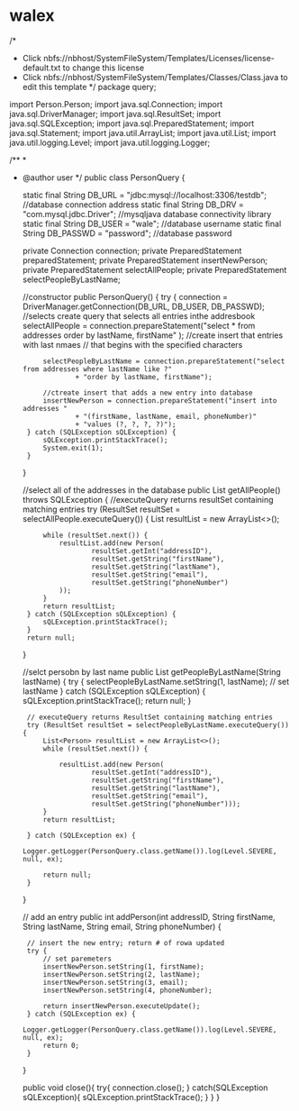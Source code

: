 # walex
/*
 * Click nbfs://nbhost/SystemFileSystem/Templates/Licenses/license-default.txt to change this license
 * Click nbfs://nbhost/SystemFileSystem/Templates/Classes/Class.java to edit this template
 */
package query;

import Person.Person;
import java.sql.Connection;
import java.sql.DriverManager;
import java.sql.ResultSet;
import java.sql.SQLException;
import java.sql.PreparedStatement;
import java.sql.Statement;
import java.util.ArrayList;
import java.util.List;
import java.util.logging.Level;
import java.util.logging.Logger;

/**
 *
 * @author user
 */
public class PersonQuery {

    static final String DB_URL
            = "jdbc:mysql://localhost:3306/testdb"; //database connection address
    static final String DB_DRV
            = "com.mysql.jdbc.Driver"; //mysqljava database connectivity library
    static final String DB_USER = "wale"; //database username
    static final String DB_PASSWD = "password"; //database password

    private Connection connection;
    private PreparedStatement preparedStatement;
    private PreparedStatement insertNewPerson;
    private PreparedStatement selectAllPeople;
    private PreparedStatement selectPeopleByLastName;

    //constructor
    public PersonQuery() {
        try {
            connection
                    = DriverManager.getConnection(DB_URL, DB_USER, DB_PASSWD);
            //selects create query that selects all entries inthe addresbook 
            selectAllPeople
                    = connection.prepareStatement("select * from addresses order by lastName, firstName"
                    );
            //create insert that entries with last nmaes
            // that begins with the specified characters

            selectPeopleByLastName = connection.prepareStatement("select from addresses where lastName like ?"
                    + "order by lastName, firstName");

            //ctreate insert that adds a new entry into database 
            insertNewPerson = connection.prepareStatement("insert into addresses "
                    + "(firstName, lastName, email, phoneNumber)"
                    + "values (?, ?, ?, ?)");
        } catch (SQLException sQLException) {
            sQLException.printStackTrace();
            System.exit(1);
        }
    }

    //select all of the addresses in the database 
    public List<Person> getAllPeople() throws SQLException {
        //executeQuery returns resultSet containing matching entries 
        try (ResultSet resultSet = selectAllPeople.executeQuery()) {
            List<Person> resultList = new ArrayList<>();

            while (resultSet.next()) {
                resultList.add(new Person(
                        resultSet.getInt("addressID"),
                        resultSet.getString("firstName"),
                        resultSet.getString("lastName"),
                        resultSet.getString("email"),
                        resultSet.getString("phoneNumber")
                ));
            }
            return resultList;
        } catch (SQLException sQLException) {
            sQLException.printStackTrace();
        }
        return null;
    }

    //selct persobn by last name 
    public List<Person> getPeopleByLastName(String lastName) {
        try {
            selectPeopleByLastName.setString(1, lastName); // set lastName
        } catch (SQLException sQLException) {
            sQLException.printStackTrace();
            return null;
        }

        // executeQuery returns ResultSet containing matching entries 
        try (ResultSet resultSet = selectPeopleByLastName.executeQuery()) {
            List<Person> resultList = new ArrayList<>();
            while (resultSet.next()) {

                resultList.add(new Person(
                        resultSet.getInt("addressID"),
                        resultSet.getString("firstName"),
                        resultSet.getString("lastName"),
                        resultSet.getString("email"),
                        resultSet.getString("phoneNumber")));
            }
            return resultList;

        } catch (SQLException ex) {
            Logger.getLogger(PersonQuery.class.getName()).log(Level.SEVERE, null, ex);

            return null;
        }

    }

    // add an entry 
    public int addPerson(int addressID, String firstName,
            String lastName, String email, String phoneNumber) {

        // insert the new entry; return # of rowa updated 
        try {
            // set paremeters
            insertNewPerson.setString(1, firstName);
            insertNewPerson.setString(2, lastName);
            insertNewPerson.setString(3, email);
            insertNewPerson.setString(4, phoneNumber);

            return insertNewPerson.executeUpdate();
        } catch (SQLException ex) {
            Logger.getLogger(PersonQuery.class.getName()).log(Level.SEVERE, null, ex);
            return 0;
        }

    }
    
    public void close(){
        try{
            connection.close();
        }
        catch(SQLException sQLException){
            sQLException.printStackTrace();
        }
    }
}
